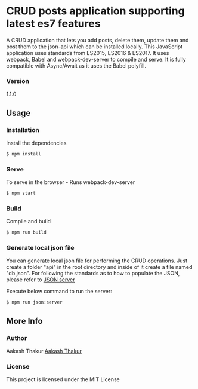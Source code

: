 # CRUD posts application supporting latest es7 features

A CRUD application that lets you add posts, delete them, update them and post them to the json-api which can be installed locally. This JavaScript application uses standards from ES2015, ES2016 & ES2017. It uses webpack, Babel and webpack-dev-server to compile and serve. It is fully compatible with Async/Await as it uses the Babel polyfill.

### Version
1.1.0

## Usage

### Installation

Install the dependencies

```sh
$ npm install
```

### Serve
To serve in the browser  - Runs webpack-dev-server

```sh
$ npm start
```

### Build
Compile and build

```sh
$ npm run build
```

### Generate local json file
You can generate local json file for performing the CRUD operations. Just create a folder "api" in the root directory and inside of it create a file named "db.json". For following the standards as to how to populate the JSON, please refer to [JSON server](https://github.com/typicode/json-server)

Execute below command to run the server:
```sh
$ npm run json:server
```

## More Info

### Author

Aakash Thakur
[Aakash Thakur](https://www.linkedin.com/in/aakash-thakur-057a8090/)

### License

This project is licensed under the MIT License